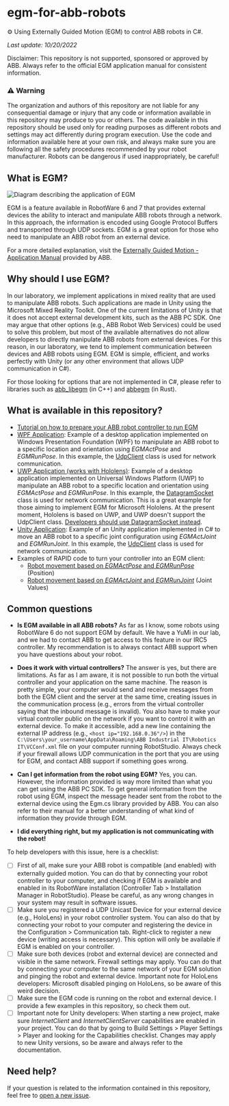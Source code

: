 # egm-for-abb-robots
:gear: Using Externally Guided Motion (EGM) to control ABB robots in C#. 

_Last update: 10/20/2022_

Disclaimer: This repository is not supported, sponsored or approved by ABB. Always refer to the official EGM application manual for consistent information.

### :warning: Warning 
The organization and authors of this repository are not liable for any consequential damage or injury that any code or information available in this repository may produce to you or others. The code available in this repository should be used only for reading purposes as different robots and settings may act differently during  program execution. Use the code and information available here at your own risk, and always make sure you are following all the safety procedures recommended by your robot manufacturer. Robots can be dangerous if used inappropriately, be careful!

## What is EGM?
![Diagram describing the application of EGM](https://github.com/vcuse/egm-for-abb-robots/blob/main/EGM-Overview.png)

EGM is a feature available in RobotWare 6 and 7 that provides external devices the ability to interact and manipulate ABB robots through a network. In this approach, the information is encoded using Google Protocol Buffers and transported through UDP sockets. EGM is a great option for those who need to manipulate an ABB robot from an external device.

For a more detailed explanation, visit the [Externally Guided Motion - Application Manual](https://library.e.abb.com/public/f05090fae99a4d0ba2ee332e50865791/3HAC073318%20AM%20Externally%20Guided%20Motion%20RW7-en.pdf) provided by ABB.

## Why should I use EGM?
In our laboratory, we implement applications in mixed reality that are used to manipulate ABB robots. Such applications are made in Unity using the Microsoft Mixed Reality Toolkit. One of the current limitations of Unity is that it does not accept external development kits, such as the ABB PC SDK. One may argue that other options (e.g., ABB Robot Web Services) could be used to solve this problem, but most of the available alternatives do not allow developers to directly manipulate ABB robots from external devices. For this reason, in our laboratory, we tend to implement communication between devices and ABB robots using EGM. EGM is simple, efficient, and works perfectly with Unity (or any other environment that allows UDP communication in C#).

For those looking for options that are not implemented in C#, please refer to libraries such as [abb_libegm](https://www.rosin-project.eu/tool/abb-libegm#:~:text=abb_libegm%20is%20a%20C%2B%2B%20communication,well%20as%20providing%20user%20APIs.) (in C++) and [abbegm](https://docs.rs/abbegm/latest/abbegm/) (in Rust).

## What is available in this repository?
- [Tutorial on how to prepare your ABB robot controller to run EGM](https://github.com/vcuse/egm-for-abb-robots/blob/main/EGM-Preparing-your-robot.pdf)
- [WPF Application](https://github.com/vcuse/egm-for-abb-robots/tree/main/WPF-Example): Example of a desktop application implemented on Windows Presentation Foundation (WPF) to manipulate an ABB robot to a specific location and orientation using _EGMActPose_ and _EGMRunPose_. In this example, the [UdpClient](https://learn.microsoft.com/en-us/dotnet/api/system.net.sockets.udpclient) class is used for network communication.
- [UWP Application (works with Hololens)](https://github.com/fronchetti/egm-for-abb-robots/tree/main/UWP-Example): Example of a desktop application implemented on Universal Windows Platform (UWP) to manipulate an ABB robot to a specific location and orientation using _EGMActPose_ and _EGMRunPose_. In this example, the [DatagramSocket](https://learn.microsoft.com/en-us/uwp/api/windows.networking.sockets.datagramsocket/) class is used for network communication. This is a great example for those aiming to implement EGM for Microsoft Hololens. At the present moment, Hololens is based on UWP, and UWP doesn't support the UdpClient class. [Developers should use DatagramSocket instead](https://learn.microsoft.com/en-us/windows/mixed-reality/develop/unity/udp-packets-in-unity).
- [Unity Application](https://github.com/vcuse/egm-for-abb-robots/tree/main/Unity-Example): Example of an Unity application implemented in C# to move an ABB robot to a specific joint configuration using _EGMActJoint_ and _EGMRunJoint_. In this example, the [UdpClient](https://learn.microsoft.com/en-us/dotnet/api/system.net.sockets.udpclient) class is used for network communication.
- Examples of RAPID code to turn your controller into an EGM client: 
    - [Robot movement based on _EGMActPose_ and _EGMRunPose_](https://github.com/vcuse/egm-for-abb-robots/blob/main/EGMPoseCommunication.modx) (Position)
    - [Robot movement based on _EGMActJoint_ and _EGMRunJoint_](https://github.com/vcuse/egm-for-abb-robots/blob/main/EGMJointCommunication.modx) (Joint Values)

## Common questions
- **Is EGM available in all ABB robots?** As far as I know, some robots using RobotWare 6 do not support EGM by default. We have a YuMi in our lab, and we had to contact ABB to get access to this feature in our IRC5 controller. My recommendation is to always contact ABB support when you have questions about your robot.

- **Does it work with virtual controllers?**
The answer is yes, but there are limitations. As far as I am aware, it is not possible to run both the virtual controller and your application on the same machine. The reason is pretty simple, your computer would send and receive messages from both the EGM client and the server at the same time, creating issues in the communication process (e.g., errors from the virtual controller saying that the inbound message is invalid). You also have to make your virtual controller public on the network if you want to control it with an external device. To make it accessible, add a new line containing the external IP address (e.g., `<host ip="192.168.0.36"/>`) in the `C:\Users\your_username\AppData\Roaming\ABB Industrial IT\Robotics IT\VCConf.xml` file on your computer running RobotStudio. Always check if your firewall allows UDP communication in the port that you are using for EGM, and contact ABB support if something goes wrong.

- **Can I get information from the robot using EGM?**
Yes, you can. However, the information provided is way more limited than what you can get using the ABB PC SDK. To get general information from the robot using EGM, inspect the message header sent from the robot to the external device using the Egm.cs library provided by ABB. You can also refer to their manual for a better understanding of what kind of information they provide through EGM.

- **I did everything right, but my application is not communicating with the robot!**

To help developers with this issue, here is a checklist:
- [ ] First of all, make sure your ABB robot is compatible (and enabled) with externally guided motion. You can do that by connecting your robot controller to your computer, and checking if EGM is available and enabled in its RobotWare installation (Controller Tab > Installation Manager in RobotStudio). Please be careful, as any wrong changes in your system may result in software issues. 
- [ ] Make sure you registered a UDP Unicast Device for your external device (e.g., HoloLens) in your robot controller system. You can also do that by connecting your robot to your computer and registering the device in the Configuration > Communication tab. Right-click to register a new device (writing access is necessary). This option will only be available if EGM is enabled on your controller.
- [ ] Make sure both devices (robot and external device) are connected and visible in the same network. Firewall settings may apply. You can do that by connecting your computer to the same network of your EGM solution and pinging the robot and external device. Important note for HoloLens developers: Microsoft disabled pinging on HoloLens, so be aware of this weird decision.
- [ ] Make sure the EGM code is running on the robot and external device. I provide a few examples in this repository, so check them out.
- [ ] Important note for Unity developers: When starting a new project, make sure _InternetClient_ and _InternetClientServer_ capabilities are enabled in your project. You can do that by going to Build Settings > Player Settings > Player and looking for the Capabilities checklist. Changes may apply to new Unity versions, so be aware and always refer to the documentation.

## Need help?
If your question is related to the information contained in this repository, feel free to [open a new issue](https://github.com/vcuse/egm-for-abb-robots/issues).

